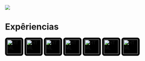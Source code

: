 <img src="https://github.com/user-attachments/assets/47b82455-34d8-4ec2-8562-ef36985807e3" />

# Expêriencias

<span style="background:#000; padding:6px; border-radius:8px; display:inline-block;">
  <img width="48" height="48" alt="HTML" src="https://github.com/user-attachments/assets/97c064f2-efac-42e9-a046-59b47df27e9b" />
</span>
<span style="background:#000; padding:6px; border-radius:8px; display:inline-block;">
  <img width="48" height="48" alt="HTML" src="https://github.com/user-attachments/assets/97c064f2-efac-42e9-a046-59b47df27e9b" />
</span>
<span style="background:#000; padding:6px; border-radius:8px; display:inline-block;">
  <img width="48" height="48" alt="HTML" src="https://github.com/user-attachments/assets/97c064f2-efac-42e9-a046-59b47df27e9b" />
</span>
<span style="background:#000; padding:6px; border-radius:8px; display:inline-block;">
  <img width="48" height="48" alt="HTML" src="https://github.com/user-attachments/assets/97c064f2-efac-42e9-a046-59b47df27e9b" />
</span>
<span style="background:#000; padding:6px; border-radius:8px; display:inline-block;">
  <img width="48" height="48" alt="HTML" src="https://github.com/user-attachments/assets/97c064f2-efac-42e9-a046-59b47df27e9b" />
</span>
<span style="background:#000; padding:6px; border-radius:8px; display:inline-block;">
  <img width="48" height="48" alt="HTML" src="https://github.com/user-attachments/assets/97c064f2-efac-42e9-a046-59b47df27e9b" />
</span>
<span style="background:#000; padding:6px; border-radius:8px; display:inline-block;">
  <img width="48" height="48" alt="HTML" src="https://github.com/user-attachments/assets/97c064f2-efac-42e9-a046-59b47df27e9b" />
</span>
